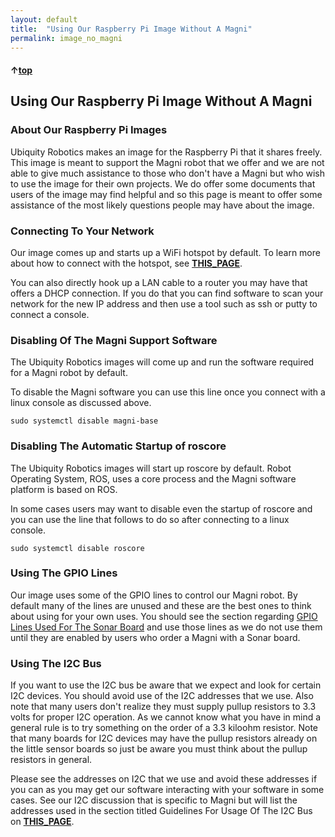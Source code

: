 ```yaml
---
layout: default
title:  "Using Our Raspberry Pi Image Without A Magni"
permalink: image_no_magni
---
```


#### &uarr;[top](https://ubiquityrobotics.github.io/learn/)

## Using Our Raspberry Pi Image Without A Magni

### About Our Raspberry Pi Images

Ubiquity Robotics makes an image for the Raspberry Pi that it
shares freely. This image is meant to support the Magni
robot that we offer and we are not able to give much
assistance to those who don't have a Magni but who wish to use the image for their own projects.
We do offer some documents that
users of the image may find helpful and so this page is
meant to offer some assistance of the most likely questions
people may have about the image.


### Connecting To Your Network
Our image comes up and starts up a WiFi hotspot by default.
To learn more about how to connect with the hotspot, see
[**THIS_PAGE**](<https://learn.ubiquityrobotics.com/connect_network>).

You can also directly hook up a LAN cable to a router you may have that offers a DHCP connection.  If you do that you can find software to scan your network for the new IP address and then use a tool such as  ssh  or  putty to connect a console.

### Disabling Of The Magni Support Software
The Ubiquity Robotics images will come up and run
the software required for a Magni robot by default.

To disable the Magni software you can use this line
once you connect with a linux console as discussed above.

    sudo systemctl disable magni-base

### Disabling The Automatic Startup of roscore
The Ubiquity Robotics images will start up roscore by default.
Robot Operating System, ROS, uses a core process and the Magni software platform is based on ROS.

In some cases users may want to disable even the startup of roscore and you can use the line that follows to do so after connecting to a linux console.

    sudo systemctl disable roscore


### Using The GPIO Lines
Our image uses some of the GPIO lines to control our
Magni robot. By default many of the lines are
unused and these are the best ones to think about
using for your own uses. You should see the section
regarding [GPIO Lines Used For The Sonar Board](<https://learn.ubiquityrobotics.com/doing_more/GPIO_lines.html>) and
use those lines as we do not use them until they are
enabled by users who order a Magni with a Sonar board.

### Using The I2C Bus
If you want to use the I2C bus be aware that
we expect and look for certain I2C devices. You should avoid
use of the I2C addresses that we use.  Also note that many
users don't realize they must supply pullup resistors to 3.3 volts
for proper I2C operation.  As we cannot know what you have
in mind a general rule is to try something on the order of
a 3.3 kiloohm resistor.  Note that many boards for I2C
devices may have the pullup resistors already on the
little sensor boards so just be aware you must think about
the pullup resistors in general.

Please see the addresses on I2C that we use and avoid
these addresses if you can as you may get our software
interacting with your software in some cases. See our
I2C discussion that is specific to Magni but will list
the addresses used in the section titled  Guidelines For
Usage Of The I2C Bus on [**THIS_PAGE**](<https://learn.ubiquityrobotics.com/diagnostics>).
